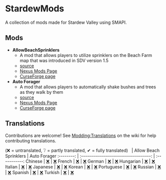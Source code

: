 ﻿# StardewMods

A collection of mods made for Stardew Valley using SMAPI.

## Mods

- **AllowBeachSprinklers**
    - A mod that allows players to utilize sprinklers on the Beach Farm map that was introduced in SDV version 1.5
    - [source](./src/AllowBeachSprinklers)
    - [Nexus Mods Page](https://www.nexusmods.com/stardewvalley/mods/7629)
    - [CurseForge page](https://www.curseforge.com/stardewvalley/mods/allow-beach-sprinklers)
- **Auto Forager**
    - A mod that allows players to automatically shake bushes and trees as they walk by them
    - [source](./src/AutoForager)
    - [Nexus Mods Page](https://www.nexusmods.com/stardewvalley/mods/7736)
    - [CurseForge page](https://www.curseforge.com/stardewvalley/mods/auto-forager)

## Translations

Contributions are welcome! See [Modding:Translations](https://stardewvalleywiki.com/Modding:Translations)
on the wiki for help contributing translations.

(❌ = untranslated, ❔ = partly translated, ✔ = fully translated)
&nbsp;     | Allow Beach Sprinklers                | Auto Forager
:--------: | :-----------------------------------: | :-----------:
Chinese    | [❌](./src/AllowBeachSprinklers/i18n) | [❌](./src/AutoForager/i18n)
French     | [❌](./src/AllowBeachSprinklers/i18n) | [❌](./src/AutoForager/i18n)
German     | [❌](./src/AllowBeachSprinklers/i18n) | [❌](./src/AutoForager/i18n)
Hungarian  | [❌](./src/AllowBeachSprinklers/i18n) | [❌](./src/AutoForager/i18n)
Italian    | [❌](./src/AllowBeachSprinklers/i18n) | [❌](./src/AutoForager/i18n)
Japanese   | [❌](./src/AllowBeachSprinklers/i18n) | [❌](./src/AutoForager/i18n)
Korean     | [❌](./src/AllowBeachSprinklers/i18n) | [❌](./src/AutoForager/i18n)
Portuguese | [❌](./src/AllowBeachSprinklers/i18n) | [❌](./src/AutoForager/i18n)
Russian    | [❌](./src/AllowBeachSprinklers/i18n) | [❌](./src/AutoForager/i18n) 
Spanish    | [❌](./src/AllowBeachSprinklers/i18n) | [❌](./src/AutoForager/i18n)
Turkish    | [❌](./src/AllowBeachSprinklers/i18n) | [❌](./src/AutoForager/i18n)
